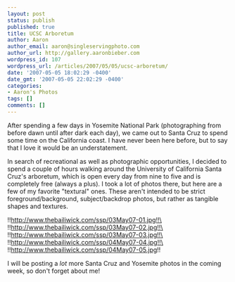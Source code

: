 ```yaml
---
layout: post
status: publish
published: true
title: UCSC Arboretum
author: Aaron
author_email: aaron@singleservingphoto.com
author_url: http://gallery.aaronbieber.com
wordpress_id: 107
wordpress_url: /articles/2007/05/05/ucsc-arboretum/
date: '2007-05-05 18:02:29 -0400'
date_gmt: '2007-05-05 22:02:29 -0400'
categories:
- Aaron's Photos
tags: []
comments: []
---
```

After spending a few days in Yosemite National Park (photographing from
before dawn until after dark each day), we came out to Santa Cruz to
spend some time on the California coast. I have never been here before,
but to say that I love it would be an understatement.

In search of recreational as well as photographic opportunities, I
decided to spend a couple of hours walking around the University of
California Santa Cruz's arboretum, which is open every day from nine to
five and is completely free (always a plus). I took a lot of photos
there, but here are a few of my favorite "textural" ones. These aren't
intended to be strict foreground/background, subject/backdrop photos,
but rather as tangible shapes and textures.

!!http://www.thebailiwick.com/ssp/03May07-01.jpg!!\
 !!http://www.thebailiwick.com/ssp/03May07-02.jpg!!\
 !!http://www.thebailiwick.com/ssp/03May07-03.jpg!!\
 !!http://www.thebailiwick.com/ssp/04May07-04.jpg!!\
 !!http://www.thebailiwick.com/ssp/04May07-05.jpg!!

I will be posting a *lot* more Santa Cruz and Yosemite photos in the
coming week, so don't forget about me!
